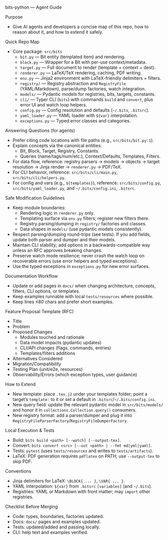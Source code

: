 bits-python — Agent Guide

Purpose

- Give AI agents and developers a concise map of this repo, how to reason
  about it, and how to extend it safely.

Quick Repo Map

- Core package: `src/bits`
  - `bit.py` — Bit entity (templated item) and rendering.
  - `block.py` — Wrapper for a Bit with per-use context/metadata.
  - `target.py` — Full document to render (template + context + dest).
  - `renderer.py` — LaTeX/TeX rendering, caching, PDF writing.
  - `env.py` — Jinja2 environment with LaTeX-friendly delimiters + filters.
  - `registry/` — Registry abstraction and `RegistryFile` (YAML/Markdown),
    parse/dump factories, watch integration.
  - `models/` — Pydantic models for registries, bits, targets, constants.
  - `cli/` — Typer CLI (`bits`) with commands `build` and `convert`, plus
    error UI and watch loop helpers.
  - `config.py` — Config resolution and defaults (`~/.bits`, `.bitsrc`).
  - `yaml_loader.py` — YAML loader with `${var}` interpolation.
  - `exceptions.py` — Typed error classes and categories.

Answering Questions (for agents)

- Prefer citing code locations with file paths (e.g., `src/bits/bit.py:1`).
- Explain concepts via the canonical entities:
  - Bit, Block, Target, Registry, Constants.
  - Queries (name/tags/num/etc.), Context/Defaults, Templates, Filters.
- For data flow, reference: registry parsers → models → objects → target
  resolution → Jinja render → `renderer.py` → PDF/TeX.
- For CLI behavior, reference: `src/bits/cli/main.py`, `src/bits/cli/helpers.py`.
- For config and vars (e.g., `${templates}`), reference: `src/bits/config.py`,
  `src/bits/yaml_loader.py`, and `~/.bits/config.ini`, `.bitsrc`.

Safe Modification Guidelines

- Keep module boundaries:
  - Rendering logic in `renderer.py` only.
  - Templating surface via `env.py` filters; register new filters there.
  - Registry parsing/dumping in `registry/` factories and classes.
  - Data shapes in `models/` (use pydantic models consistently).
- Respect parsing/dumping round-trips (see tests). If you add fields, update
  both parser and dumper and their models.
- Maintain CLI stability; add options in a backwards-compatible way unless an
  RFC approves breaking changes.
- Preserve watch mode resilience; never crash the watch loop on recoverable
  errors (use error helpers and typed exceptions).
- Use the typed exceptions in `exceptions.py` for new error surfaces.

Documentation Workflow

- Update or add pages in `docs/` when changing architecture, concepts,
  filters, CLI options, or templates.
- Keep examples runnable with local `tests/resources` where possible.
- Keep lines ≤80 chars and prefer short examples.

Feature Proposal Template (RFC)

- Title
- Problem
- Proposed Changes
  - Modules touched and rationale
  - Data model impacts (pydantic updates)
  - CLI/API changes (flags, commands, entries)
  - Templates/filters additions
- Alternatives Considered
- Migration/Compatibility
- Testing Plan (unit/e2e, resources)
- Observability/Errors (which exception types, user guidance)

How to Extend

- New template: place `.tex.j2` under your templates folder; point a target’s
  `template:` to it or set a default in `.bitsrc`/`~/.bits/config.ini`.
- New query field: update the relevant pydantic model in `src/bits/models/`
  and honor it in `collections.Collection.query()` consumers.
- New registry format: add a parser/dumper and plug it into
  `RegistryFileParserFactory`/`RegistryFileDumperFactory`.

Local Execution & Tests

- Build: `bits build <path> [--watch] [--output-tex]`.
- Convert: `bits convert <src> [--out <path> | --fmt md|yml|yaml]`.
- Tests: `pytest` (uses `tests/resources` and writes to `tests/artifacts`).
- LaTeX: PDF generation requires `pdflatex` on PATH; use `--output-tex` to
  skip PDF.

Conventions

- Jinja delimiters for LaTeX: `\BLOCK{ ... }`, `\VAR{ ... }`.
- YAML interpolation: `${var}` from `.bitsrc` `[variables]` (and `~/.bits`).
- Registries: YAML or Markdown with front matter; may `import` other
  registries.

Checklist Before Merging

- Code: types, boundaries, factories updated.
- Docs: `docs/` pages and examples updated.
- Tests: updated/added and passing locally.
- CLI: help text and examples verified.

